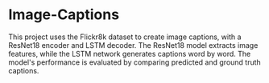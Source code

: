 # Image-Captions
This project uses the Flickr8k dataset to create image captions, with a ResNet18 encoder and LSTM decoder. The ResNet18 model extracts image features, while the LSTM network generates captions word by word. The model's performance is evaluated by comparing predicted and ground truth captions.
